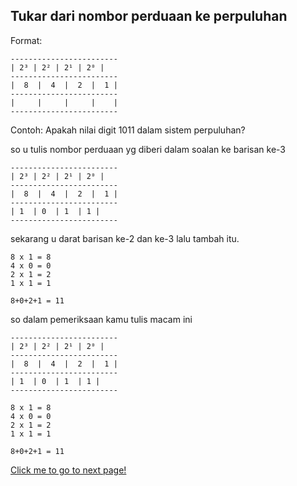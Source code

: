 ## Tukar dari nombor perduaan ke perpuluhan

Format:

```
------------------------
| 2³ | 2² | 2¹ | 2⁰ |
------------------------
|  8  |  4  |  2  |  1 |
------------------------
|     |     |     |    |
------------------------

```

Contoh: Apakah nilai digit 1011 dalam sistem perpuluhan?

so u tulis nombor perduaan yg diberi dalam soalan ke barisan ke-3

```
------------------------
| 2³ | 2² | 2¹ | 2⁰ |
------------------------
|  8  |  4  |  2  |  1 |
------------------------
| 1  | 0  | 1  | 1 |
------------------------
```

sekarang u darat barisan ke-2 dan ke-3 lalu tambah itu.

```
8 x 1 = 8
4 x 0 = 0
2 x 1 = 2
1 x 1 = 1

8+0+2+1 = 11
```

so dalam pemeriksaan kamu tulis macam ini

```
------------------------
| 2³ | 2² | 2¹ | 2⁰ |
------------------------
|  8  |  4  |  2  |  1 |
------------------------
| 1  | 0  | 1  | 1 |
------------------------

8 x 1 = 8
4 x 0 = 0
2 x 1 = 2
1 x 1 = 1

8+0+2+1 = 11
```

[Click me to go to next page!](https://chiayunhau.github.io/ask-nota/#/Malay/2.2.2)